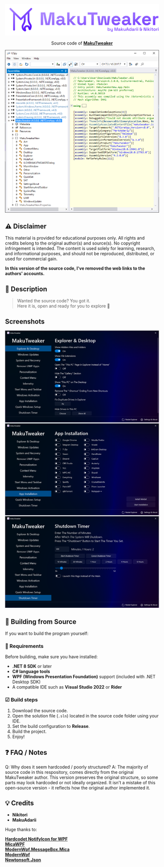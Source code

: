 <img src="https://github.com/individual55/MakuTweaker/blob/main/images/logo.png" alt="MakuTweaker">

<p align="center">
Source code of <a href="https://makutweaker.en.uptodown.com/windows"><strong>MakuTweaker</strong></a>
</p>

<img src="https://github.com/individual55/MakuTweaker/blob/main/images/codepreview.png" alt="Code">

## ⚠ Disclaimer
This material is provided for educational purposes only. All rights and credits belong to the 
original author(s) and source(s). No copyright infringement is intended. The content is used solely 
for learning, research, and informational purposes, and should not be reproduced, distributed, or 
used for commercial gain.

**In this version of the source code, I've removed the web links to the authors' accounts.**

## 🧰 Description

> Wanted the source code? You got it.  
> Here it is, open and ready for you to explore 🚀

## Screenshots

<img src="https://github.com/individual55/MakuTweaker/blob/main/images/screenshots/1.png" alt="1">
<img src="https://github.com/individual55/MakuTweaker/blob/main/images/screenshots/2.png" alt="2">
<img src="https://github.com/individual55/MakuTweaker/blob/main/images/screenshots/3.png" alt="3">

## 🔨 Building from Source

If you want to build the program yourself:

### 🧩 Requirements
Before building, make sure you have installed:
- **.NET 8 SDK** or later
- **C# language tools**
- **WPF (Windows Presentation Foundation)** support (included with .NET Desktop SDK)
- A compatible IDE such as **Visual Studio 2022** or **Rider**

### ☑ Build steps

1. Download the source code.
2. Open the solution file (`.sln`) located in the source code folder using your IDE.
3. Set the build configuration to **Release**.
4. Build the project.
5. Enjoy!

## ❓ FAQ / Notes
Q: Why does it seem hardcoded / poorly structured?
A: The majority of source code in this respository, comes directly from the original MakuTweaker author.
This version preserves the original structure, so 
some parts may look hardcoded or not ideally organized.
It isn't a mistake of this open-source version - it reflects how the original author implemented it.

## 💡 Credits

- **Nikitori**
- **MakuAdarii**

Huge thanks to:  

<a href="https://github.com/hardcodet/wpf-notifyicon"><strong>Hardcodet NotifyIcon for WPF</strong></a><br>
<a href="https://github.com/Simnico99/MicaWPF"><strong>MicaWPF</strong></a><br>
<a href="https://www.nuget.org/packages/ModernWpf.MessageBox.Mica"><strong>ModernWpf.MessageBox.Mica</strong></a><br>
<a href="https://github.com/Kinnara/ModernWpf"><strong>ModernWpf</strong></a><br>
<a href="https://github.com/JamesNK/Newtonsoft.Json"><strong>Newtonsoft.Json</strong></a>

